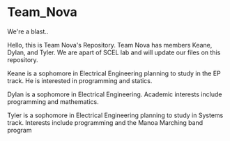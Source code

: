 # Team_Nova
We're a blast..

Hello, this is Team Nova's Repository. Team Nova has members Keane, Dylan, and Tyler. We are apart of SCEL lab and will update our files on this repository.

Keane is a sophomore in Electrical Engineering planning to study in the EP track. He is interested in programming and statics.

Dylan is a sophomore in Electrical Engineering. Academic interests include programming and mathematics.

Tyler is a sophomore in Electrical Engineering planning to study in Systems track. Interests include programming and the Manoa Marching band program
